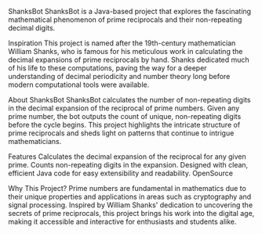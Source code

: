 ShanksBot
ShanksBot is a Java-based project that explores the fascinating mathematical phenomenon of prime reciprocals and their non-repeating decimal digits.

Inspiration
This project is named after the 19th-century mathematician William Shanks, who is famous for his meticulous work in calculating the decimal expansions of prime reciprocals by hand. Shanks dedicated much of his life to these computations, paving the way for a deeper understanding of decimal periodicity and number theory long before modern computational tools were available.

About ShanksBot
ShanksBot calculates the number of non-repeating digits in the decimal expansion of the reciprocal of prime numbers. Given any prime number, the bot outputs the count of unique, non-repeating digits before the cycle begins. This project highlights the intricate structure of prime reciprocals and sheds light on patterns that continue to intrigue mathematicians.

Features
Calculates the decimal expansion of the reciprocal for any given prime.
Counts non-repeating digits in the expansion.
Designed with clean, efficient Java code for easy extensibility and readability.
OpenSource

Why This Project?
Prime numbers are fundamental in mathematics due to their unique properties and applications in areas such as cryptography and signal processing. Inspired by William Shanks' dedication to uncovering the secrets of prime reciprocals, this project brings his work into the digital age, making it accessible and interactive for enthusiasts and students alike.


